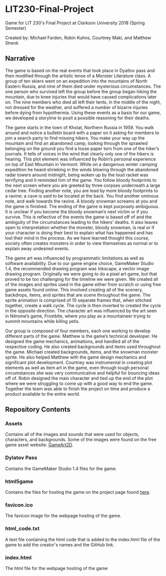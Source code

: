 # LIT230-Final-Project
Game for LIT 230's Final Project at Clarkson University 2018 (Spring Semester)

Created by:  Michael Farden, Robin Kuhns, Courtney Maki, and Matthew Strenk

## Narrative
  The game is based on the real events that took place in Dyatlov pass and then modified through the artistic lense of a Monster Literature class. A group of ten skiers went on an expedition into the mountains of North Eastern Russia, and nine of them died under mysterious circumstances. The one person who survived left the group before the group began hiking the mountain, due to knee injuries that would have caused complications later on. The nine members who died all left their tents, in the middle of the night, not dressed for the weather, and suffered a number of bizarre injuries before dying from hypothermia. Using these events as a basis for our game, we developed a storyline to posit a possible reasoning for their deaths. 

  The game starts in the town of Kholat, Northern Russia in 1959. You walk around and notice a bulletin board with a paper on it asking for members to join a search party to find missing hikers. You make your way up the mountain and find an abandoned camp, looking through the sprawled belonging on the ground you find a loose paper torn from one of the hiker’s journals. It tells of voices in the wind that clearly only one of the hikers is hearing. This plot element was influenced by Robin’s personal experience on top of East Mountain in Vermont. While on a dangerous winter camping expedition he heard shrieking in the winds blowing through the abandoned radar towers around midnight, being woken up by the loud racket was terrifying and it reminded him of the game. You follow bloody footprints to the next screen where you are greeted by three corpses underneath a large cedar tree. Finding another note, you are lead by more bloody footprints to a ravine; a cave is said to be located at the back. You find another ominous note, and walk towards the ravine. A bloody snowman screams at you and the game is finished. The ending of the game is kept purposely ambiguous. It is unclear if you become the bloody snowman’s next victim or if you survive. This is reflective of the events the game is based off of and the ambiguity of the circumstances leading to the hikers’ deaths. It also leaves open to interpretation whether the monster, bloody snowman, is real or if your character is doing their best to explain what has happened and has lost their mind in the process. As we have learned thought this course, society often creates monsters in order to view themselves as normal or to explain away undesired events. 

  The game art was influenced by programmatic limitations as well as software availability. Due to our game engine choice, GameMaker Studio 1.4, the recommended drawing program was Inkscape, a vector image drawing program. Originally we were going to do a pixel art game, but that proved to be too challenging for the timeline we were given. We created all of the images and sprites used in the game either from scratch or using free game assets found online. This involved creating all of the scenery, backdrops, items, and sprites that are scene throughout the game. The sprite animation is comprised of 10 separate frames that, when stitched together, create a walk cycle. The cycle is then inverted to created the cycle in the opposite direction. The character art was influenced by the art seen in Nitrome’s game, Frostbite, where you play as a mountaineer trying to summit mountains while killing yetis. 

  Our group is composed of four members, each one working to develop different parts of the game. Matthew is the game’s technical developer. He designed the game mechanics, animations, and handled all of the respective coding. He also created backgrounds and items used throughout the game. Michael created backgrounds, items, and the snowman monster sprite. He also helped Matthew with the game design mechanics and significant plot development. Courtney was instrumental in creating plot elements as well as item art in the game, even through tough personal circumstances she was very communicative and helpful for bouncing ideas off of. Robin designed the main character and tied up the end of the plot where we were struggling to come up with a good way to end the game. Together the team was able to finish the project on time and produce a product available to the entire world.
  
## Repository Contents
### Assets
Contains all of the images and sounds that were used for objects, characters, and backgrounds.  Some of the images were found on the free game asset website: [GameArt2D](https://www.gameart2d.com/freebies.html).
### Dylatov Pass
Contains the GameMaker Studio 1.4 files for the game.
### html5game
Contains the files for hosting the game on the project page found [here](http://matthewstrenk.com/LIT230-Final-Project/).
### favicon.ico
The favicon image for the webpage hosting of the game.
### html_code.txt
A text file containing the html code that is added to the index.html file of the game to add the creator's names and the GitHub link.
### index.html
The html file for the webpage hosting of the game
